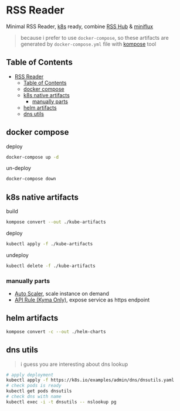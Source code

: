 # RSS Reader

Minimal RSS Reader, [k8s](https://kubernetes.io/) ready, combine [RSS Hub](https://github.com/Soontao/RSSHub) & [miniflux](https://github.com/Soontao/miniflux)

> because i prefer to use `docker-compose`, so these artifacts are generated by `docker-compose.yml` file with [kompose](https://kompose.io/) tool

## Table of Contents

- [RSS Reader](#rss-reader)
  - [Table of Contents](#table-of-contents)
  - [docker compose](#docker-compose)
  - [k8s native artifacts](#k8s-native-artifacts)
    - [manually parts](#manually-parts)
  - [helm artifacts](#helm-artifacts)
  - [dns utils](#dns-utils)

## docker compose

deploy

```bash
docker-compose up -d
```

un-deploy

```bash
docker-compose down
```

## k8s native artifacts

build

```bash
kompose convert --out ./kube-artifacts
```

deploy

```bash
kubectl apply -f ./kube-artifacts
```

undeploy

```bash
kubectl delete -f ./kube-artifacts
```

### manually parts

* [Auto Scaler](./kube-artifacts/rsshub-hps.yaml), scale instance on demand
* [API Rule (Kyma Only)](./kube-artifacts/rss-reader-apirule.yaml), expose service as https endpoint


## helm artifacts

```bash
kompose convert -c --out ./helm-charts
```

## dns utils

> i guess you are interesting about dns lookup

```bash
# apply deployment
kubectl apply -f https://k8s.io/examples/admin/dns/dnsutils.yaml
# check pods is ready
kubectl get pods dnsutils
# check dns with name 
kubectl exec -i -t dnsutils -- nslookup pg 
```